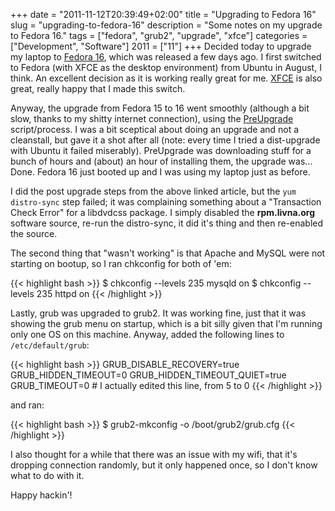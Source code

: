 +++
date = "2011-11-12T20:39:49+02:00"
title = "Upgrading to Fedora 16"
slug = "upgrading-to-fedora-16"
description = "Some notes on my upgrade to Fedora 16."
tags = ["fedora", "grub2", "upgrade", "xfce"]
categories = ["Development", "Software"]
2011 = ["11"]
+++
Decided today to upgrade my laptop to <a href="http://fedoraproject.org/">Fedora 16</a>, which was released a few days ago. I first switched to Fedora (with XFCE as the desktop environment) from Ubuntu in August, I think. An excellent decision as it is working really great for me. <a href="http://xfce.org/">XFCE</a> is also great, really happy that I made this switch.

Anyway, the upgrade from Fedora 15 to 16 went smoothly (although a bit slow, thanks to my shitty internet connection), using the <a href="http://fedoraproject.org/wiki/How_to_use_PreUpgrade">PreUpgrade</a> script/process. I was a bit sceptical about doing an upgrade and not a cleanstall, but gave it a shot after all (note: every time I tried a dist-upgrade with Ubuntu it failed miserably). PreUpgrade was downloading stuff for a bunch of hours and (about) an hour of installing them, the upgrade was... Done. Fedora 16 just booted up and I was using my laptop just as before.

I did the post upgrade steps from the above linked article, but the <code>yum distro-sync</code> step failed; it was complaining something about a "Transaction Check Error" for a libdvdcss package. I simply disabled the <strong>rpm.livna.org</strong> software source, re-run the distro-sync, it did it's thing and then re-enabled the source.

The second thing that "wasn't working" is that Apache and MySQL were not starting on bootup, so I ran chkconfig for both of 'em:

{{< highlight bash >}}
$ chkconfig --levels 235 mysqld on
$ chkconfig --levels 235 httpd on
{{< /highlight >}}

Lastly, grub was upgraded to grub2. It was working fine, just that it was showing the grub menu on startup, which is a bit silly given that I'm running only one OS on this machine. Anyway, added the following lines to <code>/etc/default/grub</code>:

{{< highlight bash >}}
GRUB_DISABLE_RECOVERY=true
GRUB_HIDDEN_TIMEOUT=0
GRUB_HIDDEN_TIMEOUT_QUIET=true
GRUB_TIMEOUT=0 # I actually edited this line, from 5 to 0
{{< /highlight >}}

and ran:

{{< highlight bash >}}
$ grub2-mkconfig -o /boot/grub2/grub.cfg
{{< /highlight >}}

I also thought for a while that there was an issue with my wifi, that it's dropping connection randomly, but it only happened once, so I don't know what to do with it.

Happy hackin'!
